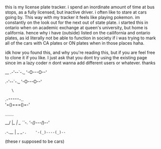 this is my license plate tracker. 
i spend an inordinate amount of time at bus stops, as a fully licensed, but inactive driver.
i often like to stare at cars going by. This way with my tracker it feels like playing pokemon. 
im constantly on the look out for the next out of state plate. 
i started this in ontario when on academic exchange at queen's university, but home is california.
hence why i have (outside) listed on the cailifornia and ontario plates, as id literally not be able to function in society if 
i was trying to mark all of the cars with CA plates or ON plates when in those places haha. 

idk how you found this, and why you're reading this, but if you are feel free to clone it if you like. I just ask that you dont 
try using the existing page since im a lazy coder n dont wanna add different users or whatever. thanks

__
.-'--`-._
'-O---O--'  

.-'--`-._
'-O---O--' 

       \
.-`"""""`-..  
'=()===()=-'

    ____
 __/  |_\_
|  _     _``-.
'-(_)---(_)--'  


 _.-.___\__
|  _      _`-.   
'-(_)----(_)--`
  
(these r supposed to be cars)
